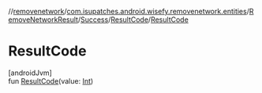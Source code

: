 //[removenetwork](../../../../../index.md)/[com.isupatches.android.wisefy.removenetwork.entities](../../../index.md)/[RemoveNetworkResult](../../index.md)/[Success](../index.md)/[ResultCode](index.md)/[ResultCode](-result-code.md)

# ResultCode

[androidJvm]\
fun [ResultCode](-result-code.md)(value: [Int](https://kotlinlang.org/api/latest/jvm/stdlib/kotlin/-int/index.html))
